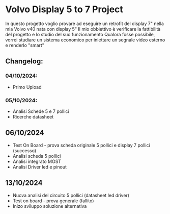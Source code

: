 # Volvo Display 5 to 7 Project 

In questo progetto voglio provare ad eseguire un retrofit del display 7" nella mia Volvo v40 nata con display 5"
Il mio obbiettivo è verificare la fattibilità del progetto e lo studio del suo funzionamento
Qualora fosse possibile, vorrei studiare un sistema economico per iniettare un segnale video esterno e renderlo "smart"

## Changelog:

### 04/10/2024:
   * Primo Upload 
### 05/10/2024:   
 * Analisi Schede 5 e 7 pollici 
 * Ricerche datasheet
## 06/10/2024
 * Test On Board - prova scheda originale 5 pollici e display 7 pollici (successo)
 * Analisi scheda 5 pollici
 * Analisi integrato MOST 
 * Analisi Driver led e pinout
## 13/10/2024
 * Nuova analisi del circuito 5 pollici (datasheet led driver)
 * Test on board - prova generale (fallito)
 * Inizo sviluppo soluzione alternativa